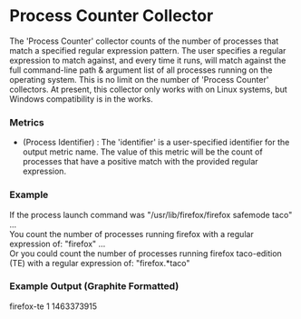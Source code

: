 # Process Counter Collector

The 'Process Counter' collector counts of the number of processes that match a specified regular expression pattern. The user specifies a regular expression to match against, and every time it runs, will match against the full command-line path & argument list of all processes running on the operating system. This is no limit on the number of 'Process Counter' collectors. At present, this collector only works with on Linux systems, but Windows compatibility is in the works.

### Metrics

* (Process Identifier) : The 'identifier' is a user-specified identifier for the output metric name. The value of this metric will be the count of processes that have a positive match with the provided regular expression.

### Example

If the process launch command was "/usr/lib/firefox/firefox safemode taco" ... <br>
You count the number of processes running firefox with a regular expression of: "firefox" ... <br>
Or you could count the number of processes running firefox taco-edition (TE) with a regular expression of: "firefox.*taco"

### Example Output (Graphite Formatted)

firefox-te 1 1463373915
